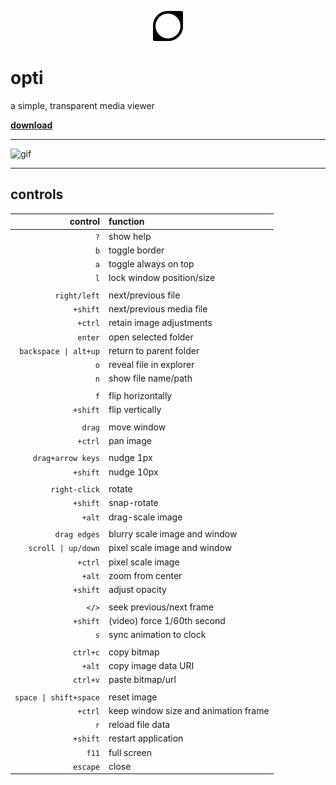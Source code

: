 <p align="center">
    <img src="https://raw.githubusercontent.com/torcado194/opti/master/icon-dark.png" alt="icon" width="48"/>
</p>

# opti

a simple, transparent media viewer

 **[download](https://github.com/torcado194/opti/releases)**

------

<img src="https://raw.githubusercontent.com/torcado194/opti/master/screenshots/opti1.gif" alt="gif"/>


------

## controls

|              control | function                                |
|---------------------:|:----------------------------------------|
|                   `?`| show help                               |
|                   `b`| toggle border                           |
|                   `a`| toggle always on top                    |
|                   `l`| lock window position/size               |
|                      |                                         |
|          `right/left`| next/previous file                      |
|              `+shift`| next/previous media file                |
|               `+ctrl`|   retain image adjustments              |
|               `enter`| open selected folder                    |
| `backspace \| alt+up`| return to parent folder                 |
|                   `o`| reveal file in explorer                 |
|                   `n`| show file name/path                     |
|                      |                                         |
|                   `f`| flip horizontally                       |
|              `+shift`| flip vertically                         |
|                      |                                         |
|                `drag`| move window                             |
|               `+ctrl`| pan image                               |
|                      |                                         |
|     `drag+arrow keys`| nudge 1px                               |
|              `+shift`| nudge 10px                              |
|                      |                                         |
|         `right-click`| rotate                                  |
|              `+shift`|   snap-rotate                           |
|                `+alt`| drag-scale image                        |
|                      |                                         |
|          `drag edges`| blurry scale image and window           |
|   `scroll \| up/down`| pixel scale image and window            |
|               `+ctrl`| pixel scale image                       |
|                `+alt`|   zoom from center                      |
|              `+shift`| adjust opacity                          |
|                      |                                         |
|                 `</>`| seek previous/next frame                |
|              `+shift`|   (video) force 1/60th second           |
|                   `s`| sync animation to clock                 |
|                      |                                         |
|              `ctrl+c`| copy bitmap                             |
|                `+alt`| copy image data URI                     |
|              `ctrl+v`| paste bitmap/url                        |
|                      |                                         |
|`space \| shift+space`| reset image | reset player              |
|               `+ctrl`|   keep window size and animation frame  |
|                   `r`| reload file data                        |
|              `+shift`|   restart application                   |
|                 `f11`|   full screen                           |
|              `escape`| close                                   |